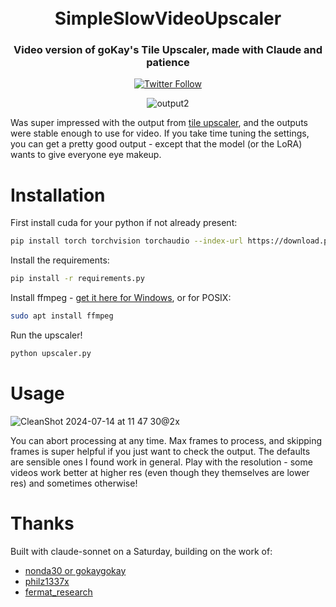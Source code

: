 <h1 align="center">
  <br>
  SimpleSlowVideoUpscaler
  <br>
</h1>

<h3 align="center">Video version of goKay's Tile Upscaler, made with Claude and patience</h3>

<div align="center">

[![Twitter Follow](https://img.shields.io/twitter/follow/hrishi?style=social)](https://twitter.com/hrishioa)

</div>

<div align="center">

![output2](https://github.com/hrishioa/wishful-search/assets/973967/34e2fa82-2ae2-442a-972d-a2ab97d51d5e)

</div>

Was super impressed with the output from [tile upscaler](https://huggingface.co/spaces/gokaygokay/Tile-Upscaler), and the outputs were stable enough to use for video. If you take time tuning the settings, you can get a pretty good output - except that the model (or the LoRA) wants to give everyone eye makeup.

# Installation

First install cuda for your python if not already present:

```bash
pip install torch torchvision torchaudio --index-url https://download.pytorch.org/whl/cu118
```

Install the requirements:

```bash
pip install -r requirements.py
```

Install ffmpeg - [get it here for Windows](https://www.ffmpeg.org/download.html), or for POSIX:

```bash
sudo apt install ffmpeg
```

Run the upscaler!

```bash
python upscaler.py
```

# Usage

![CleanShot 2024-07-14 at 11 47 30@2x](https://github.com/user-attachments/assets/b0cb7b76-eba3-4535-99fb-c0a6a130fcd6)

You can abort processing at any time. Max frames to process, and skipping frames is super helpful if you just want to check the output. The defaults are sensible ones I found work in general. Play with the resolution - some videos work better at higher res (even though they themselves are lower res) and sometimes otherwise!

# Thanks

Built with claude-sonnet on a Saturday, building on the work of:

- [nonda30 or gokaygokay](https://x.com/nonda30)
- [philz1337x](https://x.com/philz1337x)
- [fermat_research](https://x.com/fermat_research)
